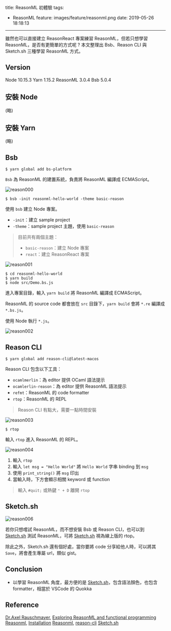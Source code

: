 title: ReasonML 初體驗
tags:
  - ReasonML
feature: images/feature/reasonml.png
date: 2019-05-26 18:18:13
---
雖然也可以直接建立 ReasonReact 專案練習 ReasonML，但若只想學習 ReasonML，是否有更簡單的方式呢 ? 本文整理出 Bsb、Reason CLI 與 Sketch.sh 三種學習 ReasonML 方式。

<!-- more -->

## Version

Node 10.15.3
Yarn 1.15.2
ReasonML 3.0.4
Bsb 5.0.4

## 安裝 Node

(略)

## 安裝 Yarn

(略)

## Bsb

```shell
$ yarn global add bs-platform
```

`Bsb` 為 ReasonML 的建置系統，負責將 ReasonML 編譯成 ECMAScript。

![reason000](/images/reasonml/hello-world/reason000.png)

```shell
$ bsb -init reasonml-hello-world -theme basic-reason
```

使用 `bsb` 建立 Node 專案。

* `-init`：建立  sample project
* `-theme`：sample project 主題，使用 `basic-reason`

> 目前共有兩個主題：
>
> * `basic-reason`：建立 Node 專案
> * `react`：建立 ReasonReact 專案

![reason001](/images/reasonml/hello-world/reason001.png)

```shell
$ cd reasonml-hello-world
$ yarn build
$ node src/Demo.bs.js
```

進入專案目錄，輸入 `yarn build` 將 ReasonML 編譯成 ECMAScript。

ReasonML 的 source code 都會放在 `src` 目錄下，`yarn build` 會將 `*.re` 編譯成 `*.bs.js`。

使用 Node 執行 `*.js`。

![reason002](/images/reasonml/hello-world/reason002.png)

## Reason CLI

```shell
$ yarn global add reason-cli@latest-macos
```

Reason CLI 包含以下工具：

* `ocamlmerlin`：為 editor 提供 OCaml 語法提示
* `ocamlerlin-reason`：為 editor 提供 ReasonML 語法提示
* `refmt`：ReasonML 的 code formatter
* `rtop`：ReasonML 的 REPL

> Reason CLI 有點大，需要一點時間安裝

![reason003](/images/reasonml/hello-world/reason003.png)

```shell
$ rtop
```

輸入 `rtop` 進入 ReasonML 的 REPL。

![reason004](/images/reasonml/hello-world/reason004.png)

1. 輸入 `rtop`
2. 輸入 `let msg = "Hello World"` 將 `Hello World` 字串 binding 到 `msg`
3. 使用 `print_string()` 將 `msg` 印出
4. 當輸入時，下方會顯示相關 keyword 或 function

> 輸入 `#quit;` 或熱鍵 `⌃ + D` 離開 `rtop`

## Sketch.sh

![reason006](/images/reasonml/hello-world/reason006.png)

若你只想嚐試 ReasonML，而不想安裝 Bsb 或 Reason CLI，也可以到 [Sketch.sh](https://sketch.sh) 測試 ReasonML，可將 [Sketch.sh](https://sketch.sh) 視為線上版的 rtop。

除此之外，Sketch.sh 還有個好處，當你要將 code 分享給他人時，可以將其 `Save`，將會產生專屬 url，類似 gist。

## Conclusion

* 以學習 ReasonML 角度，最方便的是 [Sketch.sh](https://sketch.sh)，包含語法顏色，也包含 formatter，相當於 VSCode 的 Quokka

## Reference

[Dr.Axel Rauschmayer](https://twitter.com/rauschma), [Exploring ReasonML and functional programming](http://reasonmlhub.com/exploring-reasonml/)
[Reasonml](https://reasonml.github.io/en/), [Installation](https://reasonml.github.io/docs/en/installation)
[Reasonml](https://github.com/reasonml), [reason-cli](https://github.com/reasonml/reason-cli)
[Sketch.sh](https://sketch.sh)

